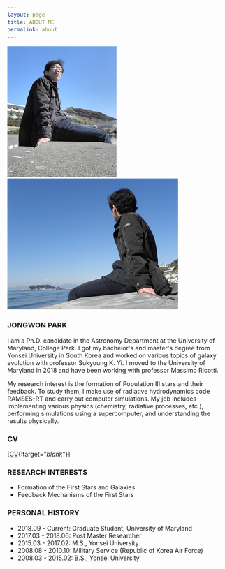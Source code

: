 ```yaml
---
layout: page
title: ABOUT ME
permalink: about 
---
```


<img src="images/about/JP.png" width="250px"/> 
<img src="images/about/JP2.png" height="300px"/>

### JONGWON PARK
I am a Ph.D. candidate in the Astronomy Department at the University of Maryland, College Park. 
I got my bachelor's and master's degree from Yonsei University in South Korea and worked on various topics of galaxy evolution with professor Sukyoung K. Yi.
I moved to the University of Maryland in 2018 and have been working with professor Massimo Ricotti.    
    
My research interest is the formation of Population III stars and their feedback. 
To study them, I make use of radiative hydrodynamics code RAMSES-RT and carry out computer simulations. 
My job includes implementing various physics (chemistry, radiative processes, etc.), performing simulations using a supercomputer, and understanding the results physically.

### CV
[[CV](https://www.astro.umd.edu/~jwpark/data/CV.pdf){:target="_blank_"}]

### RESEARCH INTERESTS
* Formation of the First Stars and Galaxies
* Feedback Mechanisms of the First Stars

### PERSONAL HISTORY
* 2018.09 - Current: Graduate Student, University of Maryland
* 2017.03 - 2018.06: Post Master Researcher
* 2015.03 - 2017.02: M.S., Yonsei University
* 2008.08 - 2010.10: Military Service (Republic of Korea Air Force)
* 2008.03 - 2015.02: B.S., Yonsei University
